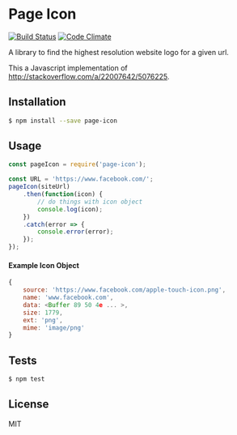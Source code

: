 # Page Icon

[![Build Status](https://travis-ci.org/jiahaog/page-icon.svg?branch=master)](https://travis-ci.org/jiahaog/page-icon)
[![Code Climate](https://codeclimate.com/github/jiahaog/page-icon/badges/gpa.svg)](https://codeclimate.com/github/jiahaog/page-icon)

A library to find the highest resolution website logo for a given url.

This a Javascript implementation of http://stackoverflow.com/a/22007642/5076225.

## Installation

```bash
$ npm install --save page-icon
```

## Usage

```javascript
const pageIcon = require('page-icon');

const URL = 'https://www.facebook.com/';
pageIcon(siteUrl)
    .then(function(icon) {
        // do things with icon object
        console.log(icon);
    })
    .catch(error => {
        console.error(error);
    });
});
```

#### Example Icon Object

```javascript
{ 
    source: 'https://www.facebook.com/apple-touch-icon.png',
    name: 'www.facebook.com',
    data: <Buffer 89 50 4e ... >,
    size: 1779,
    ext: 'png',
    mime: 'image/png' 
}
```

## Tests

```bash
$ npm test
```

## License

MIT
